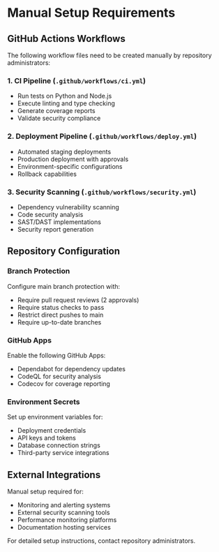 # Manual Setup Requirements

## GitHub Actions Workflows

The following workflow files need to be created manually by repository administrators:

### 1. CI Pipeline (`.github/workflows/ci.yml`)
- Run tests on Python and Node.js
- Execute linting and type checking
- Generate coverage reports
- Validate security compliance

### 2. Deployment Pipeline (`.github/workflows/deploy.yml`)
- Automated staging deployments
- Production deployment with approvals
- Environment-specific configurations
- Rollback capabilities

### 3. Security Scanning (`.github/workflows/security.yml`)
- Dependency vulnerability scanning
- Code security analysis
- SAST/DAST implementations
- Security report generation

## Repository Configuration

### Branch Protection
Configure main branch protection with:
- Require pull request reviews (2 approvals)
- Require status checks to pass
- Restrict direct pushes to main
- Require up-to-date branches

### GitHub Apps
Enable the following GitHub Apps:
- Dependabot for dependency updates
- CodeQL for security analysis
- Codecov for coverage reporting

### Environment Secrets
Set up environment variables for:
- Deployment credentials
- API keys and tokens
- Database connection strings
- Third-party service integrations

## External Integrations

Manual setup required for:
- Monitoring and alerting systems
- External security scanning tools
- Performance monitoring platforms
- Documentation hosting services

For detailed setup instructions, contact repository administrators.